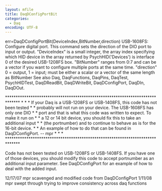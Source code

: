 ```yaml
---
layout: mfile
title: DaqDConfigPortBit
categories:
  - Daq
encoding: UTF-8
---
```


err=DaqDConfigPortBit(DeviceIndex,BitNumber,direction)
USB-1608FS: Configure digital port. This command sets the direction of
the DIO port to input or output.
"DeviceIndex" is a small integer, the array index specifying which HID
      device in the array returned by PsychHID('Devices') is interface 0
      of the desired USB-1208FS box.
"BitNumber" ranges from 0:7 and can be a vector if you want to configure
      multiple ports at the same time.
"direction" 0 = output, 1 = input; must be either a scalar or a vector of the
      same length as BitNumber
See also Daq, DaqFunctions, DaqPins, DaqTest, PsychHIDTest, DaqDReadBit,
      DaqDWriteBit, DaqDConfigPort, DaqDIn, DaqDOut.

\*\*\*\*\*\*\*\*\*\*\*\*\*\*\*\*\*\*\*\*\*\*\*\*\*\*\*\*\*\*\*\*\*\*\*\*\*\*\*\*\*\*\*\*\*\*\*\*\*\*\*\*\*\*\*\*\*\*\*\*\*\*\*\*\*\*\*\*\*\*\*\*\*\*\*\*\*\*
\*                                                                            \*
\* If your Daq is a USB-1208FS or USB-1408FS, this code has not been tested   \*
\* probably will not run on your device.  The USB-1608FS has only one DIO     \*
\* port and that is what this code was written to expect.  To make it run on  \*
\* a 12 or 14 bit device, you should fix this to take an additional input     \*
\* (the portnumber) and to continue to behave as is for the 16-bit device.    \*
\* An example of how to do that can be found in DaqDConfigPort.  -- mpr       \*
\*                                                                            \*
\*\*\*\*\*\*\*\*\*\*\*\*\*\*\*\*\*\*\*\*\*\*\*\*\*\*\*\*\*\*\*\*\*\*\*\*\*\*\*\*\*\*\*\*\*\*\*\*\*\*\*\*\*\*\*\*\*\*\*\*\*\*\*\*\*\*\*\*\*\*\*\*\*\*\*\*\*\*

Code has not been tested on USB-1208FS or USB-1408FS.  If you have one of
those devices, you should modify this code to accept portnumber as an
additional input parameter.  See DaqDConfigPort for an example of how to deal
with the added input.

12/17/07  mpr scavenged and modified code from DaqDConfigPort
1/11/08   mpr swept through trying to improve consistency across daq
                functions